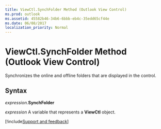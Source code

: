 ```yaml
---
title: ViewCtl.SynchFolder Method (Outlook View Control)
ms.prod: outlook
ms.assetid: 45582b46-34b6-6bbb-eb4c-35edd65cf44e
ms.date: 06/08/2017
localization_priority: Normal
---
```



# ViewCtl.SynchFolder Method (Outlook View Control)

Synchronizes the online and offline folders that are displayed in the control.


## Syntax

_expression_.**SynchFolder**

_expression_ A variable that represents a  **ViewCtl** object.

[!include[Support and feedback](~/includes/feedback-boilerplate.md)]